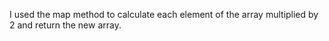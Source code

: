 I used the map method to calculate each element of the array multiplied by 2 and return the new array.